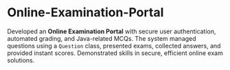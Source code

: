 # Online-Examination-Portal
Developed an **Online Examination Portal** with secure user authentication, automated grading, and Java-related MCQs. The system managed questions using a `Question` class, presented exams, collected answers, and provided instant scores. Demonstrated skills in secure, efficient online exam solutions.

